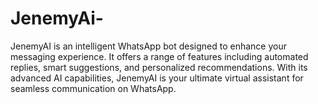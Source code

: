 # JenemyAi-
JenemyAI is an intelligent WhatsApp bot designed to enhance your messaging experience. It offers a range of features including automated replies, smart suggestions, and personalized recommendations. With its advanced AI capabilities, JenemyAI is your ultimate virtual assistant for seamless communication on WhatsApp.

